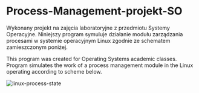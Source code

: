 # Process-Management-projekt-SO

Wykonany projekt na zajęcia laboratoryjne z przedmiotu Systemy Operacyjne. Niniejszy program symuluje działanie modułu zarządzania procesami w systemie operacyjnym Linux zgodnie ze schematem zamieszczonym poniżej.

This program was created for Operating Systems academic classes. Program simulates the work of a process management module in the Linux operating according to scheme below.

![linux-process-state](https://www2.cs.uic.edu/~jbell/CourseNotes/OperatingSystems/images/Chapter3/3_02_ProcessState.jpg)
